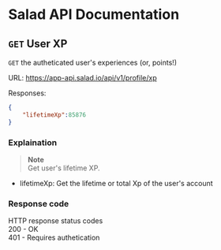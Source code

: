 # Salad API Documentation

## `GET` User XP
`GET` the autheticated user's experiences (or, points!)

URL: https://app-api.salad.io/api/v1/profile/xp

Responses:
```json
{
    "lifetimeXp":85876
}
```

### Explaination
> **Note** <br>
> Get user's lifetime XP.
* lifetimeXp: Get the lifetime or total Xp of the user's account

### Response code
HTTP response status codes <br>
200	- OK <br>
401 - Requires authetication